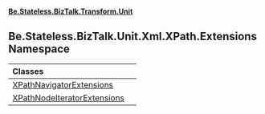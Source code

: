 #### [Be.Stateless.BizTalk.Transform.Unit](README.md 'README')

## Be.Stateless.BizTalk.Unit.Xml.XPath.Extensions Namespace

| Classes | |
| :--- | :--- |
| [XPathNavigatorExtensions](XPathNavigatorExtensions.md 'Be.Stateless.BizTalk.Unit.Xml.XPath.Extensions.XPathNavigatorExtensions') | |
| [XPathNodeIteratorExtensions](XPathNodeIteratorExtensions.md 'Be.Stateless.BizTalk.Unit.Xml.XPath.Extensions.XPathNodeIteratorExtensions') | |
